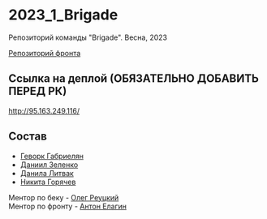 # 2023_1_Brigade

Репозиторий команды "Brigade". Весна, 2023

[Репозиторий фронта](https://github.com/frontend-park-mail-ru/2023_1_Brigade)

## Ссылка на деплой (ОБЯЗАТЕЛЬНО ДОБАВИТЬ ПЕРЕД РК)
http://95.163.249.116/
## Состав

- [Геворк Габриелян](https://github.com/Gev0rg)
- [Даниил Зеленко](https://github.com/Zela2520)
- [Данила Литвак](https://github.com/marcussss1)
- [Никита Горячев](https://github.com/niki-gor)

Ментор по беку - [Олег Реуцкий](https://github.com/astlok)  
Ментор по фронту - [Антон Елагин](https://github.com/AntonElagin)
